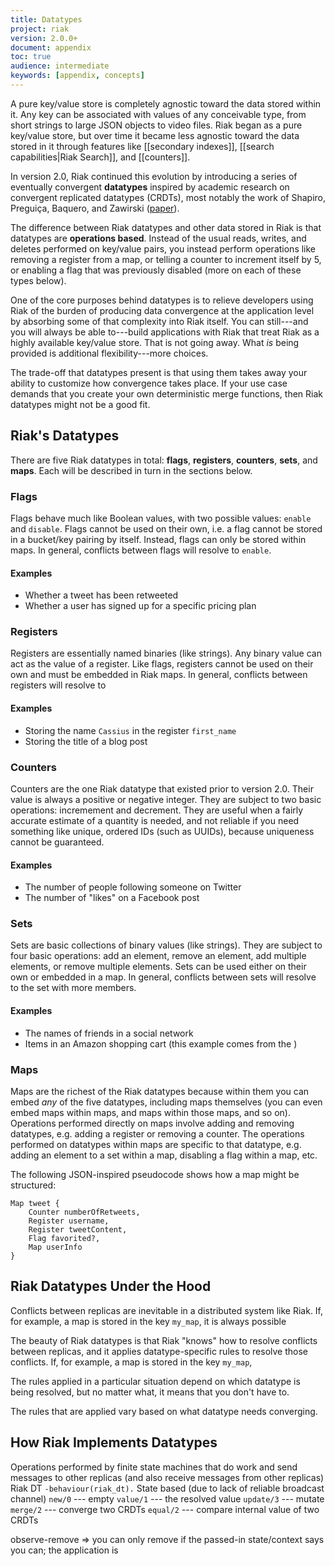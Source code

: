```yaml
---
title: Datatypes
project: riak
version: 2.0.0+
document: appendix
toc: true
audience: intermediate
keywords: [appendix, concepts]
---
```


A pure key/value store is completely agnostic toward the data stored within it. Any key can be associated with values of any conceivable type, from short strings to large JSON objects to video files. Riak began as a pure key/value store, but over time it became less agnostic toward the data stored in it through features like [[secondary indexes]], [[search capabilities|Riak Search]], and [[counters]].

In version 2.0, Riak continued this evolution by introducing a series of eventually convergent **datatypes** inspired by academic research on convergent replicated datatypes (CRDTs), most notably the work of Shapiro, Preguiça, Baquero, and Zawirski ([paper](http://hal.upmc.fr/docs/00/55/55/88/PDF/techreport.pdf)).

The difference between Riak datatypes and other data stored in Riak is that datatypes are **operations based**. Instead of the usual reads, writes, and deletes performed on key/value pairs, you instead perform operations like removing a register from a map, or telling a counter to increment itself by 5, or enabling a flag that was previously disabled (more on each of these types below).

One of the core purposes behind datatypes is to relieve developers using Riak of the burden of producing data convergence at the application level by absorbing some of that complexity into Riak itself. You can still---and you will always be able to---build applications with Riak that treat Riak as a highly available key/value store. That is not going away. What _is_ being provided is additional flexibility---more choices.

The trade-off that datatypes present is that using them takes away your ability to customize how convergence takes place. If your use case demands that you create your own deterministic merge functions, then Riak datatypes might not be a good fit.

## Riak's Datatypes

There are five Riak datatypes in total: **flags**, **registers**, **counters**, **sets**, and **maps**. Each will be described in turn in the sections below.

### Flags

Flags behave much like Boolean values, with two possible values: `enable` and `disable`. Flags cannot be used on their own, i.e. a flag cannot be stored in a bucket/key pairing by itself. Instead, flags can only be stored within maps. In general, conflicts between flags will resolve to `enable`.

#### Examples

* Whether a tweet has been retweeted
* Whether a user has signed up for a specific pricing plan

### Registers

Registers are essentially named binaries (like strings). Any binary value can act as the value of a register. Like flags, registers cannot be used on their own and must be embedded in Riak maps. In general, conflicts between registers will resolve to 

#### Examples

* Storing the name `Cassius` in the register `first_name`
* Storing the title of a blog post

### Counters

Counters are the one Riak datatype that existed prior to version 2.0. Their value is always a positive or negative integer. They are subject to two basic operations: incremement and decrement. They are useful when a fairly accurate estimate of a quantity is needed, and not reliable if you need something like unique, ordered IDs (such as UUIDs), because uniqueness cannot be guaranteed.

#### Examples

* The number of people following someone on Twitter
* The number of "likes" on a Facebook post

### Sets

Sets are basic collections of binary values (like strings). They are subject to four basic operations: add an element, remove an element, add multiple elements, or remove multiple elements. Sets can be used either on their own or embedded in a map. In general, conflicts between sets will resolve to the set with more members.

#### Examples

* The names of friends in a social network
* Items in an Amazon shopping cart (this example comes from the )

### Maps

Maps are the richest of the Riak datatypes because within them you can embed _any_ of the five datatypes, including maps themselves (you can even embed maps within maps, and maps within those maps, and so on). Operations performed directly on maps involve adding and removing datatypes, e.g. adding a register or removing a counter. The operations performed on datatypes within maps are specific to that datatype, e.g. adding an element to a set within a map, disabling a flag within a map, etc.

The following JSON-inspired pseudocode shows how a map might be structured:

```
Map tweet {
    Counter numberOfRetweets,
    Register username,
    Register tweetContent,
    Flag favorited?,
    Map userInfo
}
```

## Riak Datatypes Under the Hood

Conflicts between replicas are inevitable in a distributed system like Riak. If, for example, a map is stored in the key `my_map`, it is always possible

The beauty of Riak datatypes is that Riak "knows" how to resolve conflicts between replicas, and it applies datatype-specific rules to resolve those conflicts. If, for example, a map is stored in the key `my_map`, 


The rules applied in a particular situation depend on which datatype is being resolved, but no matter what, it means that you don't have to.

The rules that are applied vary based on what datatype needs converging.

## How Riak Implements Datatypes

Operations performed by finite state machines that do work and send messages to other replicas (and also receive messages from other replicas)
Riak DT
`-behaviour(riak_dt).`
State based (due to lack of reliable broadcast channel)
`new/0` --- empty
`value/1` --- the resolved value
`update/3` --- mutate
`merge/2` --- converge two CRDTs
`equal/2` --- compare internal value of two CRDTs

observe-remove => you can only remove if the passed-in state/context says you can; the application is

